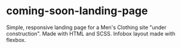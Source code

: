 # coming-soon-landing-page

Simple, responsive landing page for a Men's Clothing site "under construction". 
Made with HTML and SCSS. Infobox layout made with flexbox.
